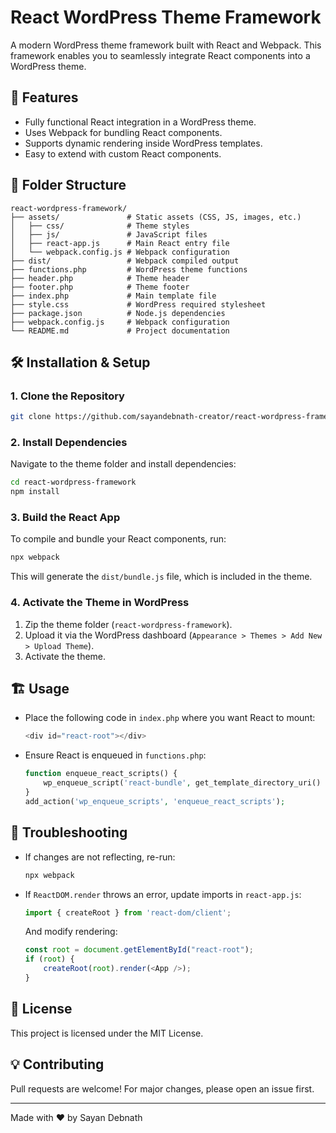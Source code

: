 # React WordPress Theme Framework

A modern WordPress theme framework built with React and Webpack. This framework enables you to seamlessly integrate React components into a WordPress theme.

## 🚀 Features
- Fully functional React integration in a WordPress theme.
- Uses Webpack for bundling React components.
- Supports dynamic rendering inside WordPress templates.
- Easy to extend with custom React components.

## 📂 Folder Structure
```
react-wordpress-framework/
├── assets/               # Static assets (CSS, JS, images, etc.)
│   ├── css/              # Theme styles
│   ├── js/               # JavaScript files
│   ├── react-app.js      # Main React entry file
│   └── webpack.config.js # Webpack configuration
├── dist/                 # Webpack compiled output
├── functions.php         # WordPress theme functions
├── header.php            # Theme header
├── footer.php            # Theme footer
├── index.php             # Main template file
├── style.css             # WordPress required stylesheet
├── package.json          # Node.js dependencies
├── webpack.config.js     # Webpack configuration
└── README.md             # Project documentation
```

## 🛠 Installation & Setup
### 1. Clone the Repository
```sh
git clone https://github.com/sayandebnath-creator/react-wordpress-framework.git
```

### 2. Install Dependencies
Navigate to the theme folder and install dependencies:
```sh
cd react-wordpress-framework
npm install
```

### 3. Build the React App
To compile and bundle your React components, run:
```sh
npx webpack
```
This will generate the `dist/bundle.js` file, which is included in the theme.

### 4. Activate the Theme in WordPress
1. Zip the theme folder (`react-wordpress-framework`).
2. Upload it via the WordPress dashboard (`Appearance > Themes > Add New > Upload Theme`).
3. Activate the theme.

## 🏗 Usage
- Place the following code in `index.php` where you want React to mount:
  ```php
  <div id="react-root"></div>
  ```
- Ensure React is enqueued in `functions.php`:
  ```php
  function enqueue_react_scripts() {
      wp_enqueue_script('react-bundle', get_template_directory_uri() . '/dist/bundle.js', [], '1.0', true);
  }
  add_action('wp_enqueue_scripts', 'enqueue_react_scripts');
  ```

## 🔧 Troubleshooting
- If changes are not reflecting, re-run:
  ```sh
  npx webpack
  ```
- If `ReactDOM.render` throws an error, update imports in `react-app.js`:
  ```js
  import { createRoot } from 'react-dom/client';
  ```
  And modify rendering:
  ```js
  const root = document.getElementById("react-root");
  if (root) {
      createRoot(root).render(<App />);
  }
  ```

## 📜 License
This project is licensed under the MIT License.

## 💡 Contributing
Pull requests are welcome! For major changes, please open an issue first.

---
Made with ❤️ by Sayan Debnath

